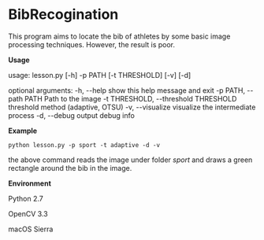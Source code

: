 # BibRecogination

This program aims to locate the bib of athletes by some basic image processing techniques. However, the result is poor.

**Usage**

usage: lesson.py [-h] -p PATH [-t THRESHOLD] [-v] [-d]

optional arguments:
  -h, --help            show this help message and exit
  -p PATH, --path PATH  Path to the image
  -t THRESHOLD, --threshold THRESHOLD
                        threshold method (adaptive, OTSU)
  -v, --visualize       visualize the intermediate process
  -d, --debug           output debug info
  
**Example**
```
python lesson.py -p sport -t adaptive -d -v
```
the above command reads the image under folder *sport* and draws a green rectangle around the bib in the image. 
  

**Environment**

Python 2.7

OpenCV 3.3

macOS Sierra 

